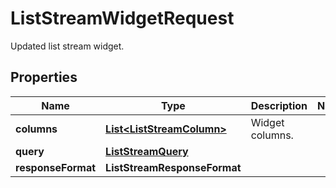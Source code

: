 

# ListStreamWidgetRequest

Updated list stream widget.

## Properties

Name | Type | Description | Notes
------------ | ------------- | ------------- | -------------
**columns** | [**List&lt;ListStreamColumn&gt;**](ListStreamColumn.md) | Widget columns. | 
**query** | [**ListStreamQuery**](ListStreamQuery.md) |  | 
**responseFormat** | **ListStreamResponseFormat** |  | 



